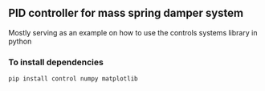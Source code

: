 ## PID controller for mass spring damper system
Mostly serving as an example on how to use the controls systems library in python

### To install dependencies
```bash
pip install control numpy matplotlib
```
